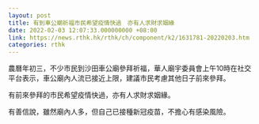 ```yaml
---
layout: post
title: 有到車公廟祈福市民希望疫情快過　亦有人求財求姻緣
date: 2022-02-03 12:07:33.000000000 +08:00
link: https://news.rthk.hk/rthk/ch/component/k2/1631781-20220203.htm
categories: rthk
---
```


農曆年初三，不少市民到沙田車公廟參拜祈福，華人廟宇委員會上午10時在社交平台表示，車公廟內人流已接近上限，建議市民考慮其他日子前來參拜。

有前來參拜的市民希望疫情快過，亦有人求財求姻緣。

有善信說，雖然廟內人多，但自己已接種新冠疫苗，不擔心有感染風險。
